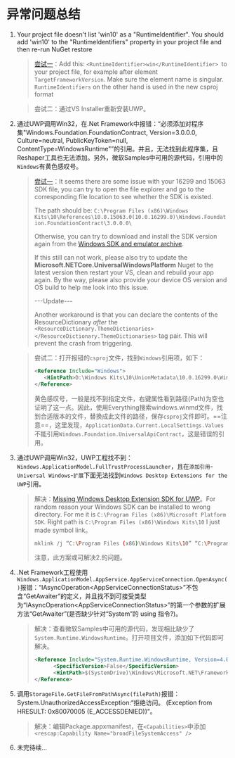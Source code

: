 # 异常问题总结

1. Your project file doesn't list 'win10' as a "RuntimeIdentifier". You should add 'win10' to the "RuntimeIdentifiers" property in your project file and then re-run NuGet restore

   > <i class="icon" id="error"> </i> ​[尝试一](https://stackoverflow.com/questions/52182158/vs-15-8-2-broke-build-tools-missing-runtimeidentifier)：Add this: `<RuntimeIdentifier>win</RuntimeIdentifier> `to your project file, for example after element `TargetFrameworkVersion`. Make sure the element name is singular. `RuntimeIdentifiers` on the other hand is used in the new csproj format

   > <i class="icon" id="ok"> </i> 尝试二：通过VS Installer重新安装UWP。

2. 通过UWP调用Win32，在.Net Framework中报错：“必须添加对程序集"Windows.Foundation.FoundationContract, Version=3.0.0.0, Culture=neutral, PublicKeyToken=null, ContentType=WindowsRuntime"”的引用。并且，无法找到此程序集，且Reshaper工具也无法添加。另外，微软Samples中可用的源代码，引用中的`Windows`有黄色感叹号。

   > <i class="icon" id="error"> </i> [ 尝试一](https://stackoverflow.com/questions/50947191/c-sharp-uwp-build-failed-windows-foundation-foundationcontract-missing)：It seems there are some issue with your 16299 and 15063 SDK file, you can try to open the file explorer and go to the corresponding file location to see whether the SDK is existed.
   >
   > The path should be: `C:\Program Files (x86)\Windows Kits\10\References\10.0.15063.0(10.0.16299.0)\Windows.Foundation.FoundationContract\3.0.0.0\`
   >
   > Otherwise, you can try to download and install the SDK version again from the [Windows SDK and emulator archive](https://developer.microsoft.com/en-us/windows/downloads/sdk-archive).
   >
   > If this still can not work, please also try to update the **Microsoft.NETCore.UniversalWindowsPlatform** Nuget to the latest version then restart your VS, clean and rebuild your app again. By the way, please also provide your device OS version and OS build to help me look into this issue.
   >
   > ---Update---
   >
   > Another workaround is that you can declare the contents of the ResourceDictionary *after* the `<ResourceDictionary.ThemeDictionaries></ResourceDictionary.ThemeDictionaries>` tag pair. This will prevent the crash from triggering.

   > <i class="icon" id="ok"> </i> 尝试二：打开报错的`csproj`文件，找到`Windows`引用项，如下：
   >
   > ```xml
   ><Reference Include="Windows">
   >    <HintPath>D:\Windows Kits\10\UnionMetadata\10.0.16299.0\Windows.winmd</HintPath>
   > </Reference>
   >    ```
   > 
   > 黄色感叹号，一般是找不到指定文件，右键属性看到路径(Path)为空也证明了这一点。因此，使用Everything搜索windows.winmd文件，找到合适版本的文件，替换成此文件的路径，保存`csproj`文件即可。==注意==，这里发现，`ApplicationData.Current.LocalSettings.Values`不能引用`Windows.Foundation.UniversalApiContract`，这是错误的引用。
   
3. 通过UWP调用Win32，UWP工程找不到：`Windows.ApplicationModel.FullTrustProcessLauncher`，且在`添加引用`-`Universal Windows`-`扩展`下面无法找到`Windows Desktop Extensions for the UWP`引用。

   > <i class="icon" id="ok"> </i> 解决：[Missing Windows Desktop Extension SDK for UWP](https://stackoverflow.com/questions/59804392/missing-windows-desktop-extension-sdk-for-uwp)。For random reason your Windows SDK can be installed to wrong directory. For me it is `C:\Program Files (x86)\Microsoft Platform SDK`. Right path is `C:\Program Files (x86)\Windows Kits\10` I just made symbol link。
   >
   > ```bash
   > mklink /j “C:\Program Files (x86)\Windows Kits\10” “C:\Program Files (x86)\Microsoft Platform SDK”
   > ```
   >
   > 注意，此方案或可解决2.的问题。

4. .Net Framework工程使用`Windows.ApplicationModel.AppService.AppServiceConnection.OpenAsync()`报错：“IAsyncOperation\<AppServiceConnectionStatus\>”不包含“GetAwaiter”的定义，并且找不到可接受类型为“IAsyncOperation\<AppServiceConnectionStatus\>”的第一个参数的扩展方法“GetAwaiter”(是否缺少针对“System”的 using 指令?)。

   > <i class="icon" id="ok"> </i> 解决：查看微软Samples中可用的源代码，发现相比缺少了`System.Runtime.WindowsRuntime`。打开项目文件，添加如下代码即可解决。
   >
   > ```xml
   > <Reference Include="System.Runtime.WindowsRuntime, Version=4.0.0.0, Culture=neutral, PublicKeyToken=b77a5c561934e089, processorArchitecture=MSIL">
   >       <SpecificVersion>False</SpecificVersion>
   >       <HintPath>$(SystemDrive)\Windows\Microsoft.NET\Framework\v4.0.30319\System.Runtime.WindowsRuntime.dll</HintPath>
   > </Reference>
   > ```
   >
   
5. 调用`StorageFile.GetFileFromPathAsync(filePath)`报错：System.UnauthorizedAccessException:“拒绝访问。 (Exception from HRESULT: 0x80070005 (E_ACCESSDENIED))”。

   > <i class="icon" id="ok"> </i> 解决：编辑Package.appxmanifest，在`<Capabilities>`中添加 `<rescap:Capability Name="broadFileSystemAccess" />`

6. 未完待续...

